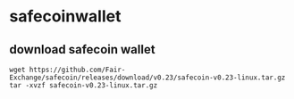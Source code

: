 # safecoinwallet

## download safecoin wallet

```
wget https://github.com/Fair-Exchange/safecoin/releases/download/v0.23/safecoin-v0.23-linux.tar.gz
tar -xvzf safecoin-v0.23-linux.tar.gz

```
